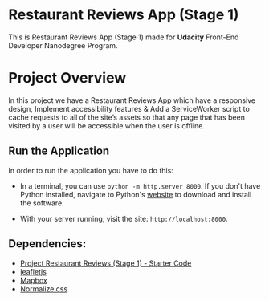 # Restaurant Reviews App (Stage 1)

This is Restaurant Reviews App (Stage 1) made for **Udacity** Front-End Developer Nanodegree Program.

# Project Overview

In this project we have a Restaurant Reviews App which have a responsive design, Implement accessibility features & Add a ServiceWorker script to cache requests to all of the site’s assets so that any page that has been visited by a user will be accessible when the user is offline.

## Run the Application

In order to run the application you have to do this:
* In a terminal, you can use `python -m http.server 8000`. If you don't have Python installed, navigate to Python's [website](https://www.python.org/) to download and install the software.

* With your server running, visit the site: `http://localhost:8000`.

## Dependencies:

* [Project Restaurant Reviews (Stage 1) - Starter Code](https://github.com/udacity/mws-restaurant-stage-1)
* [leafletjs](https://leafletjs.com/)
* [Mapbox](https://www.mapbox.com/)
* [Normalize.css](https://necolas.github.io/normalize.css/)
